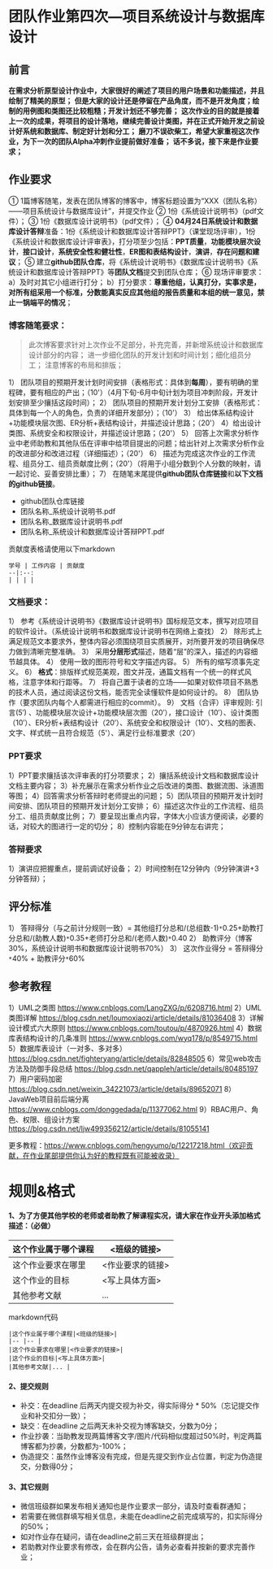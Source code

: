 # 团队作业第四次—项目系统设计与数据库设计

## 前言

**在需求分析原型设计作业中，大家很好的阐述了项目的用户场景和功能描述，并且绘制了精美的原型；**
**但是大家的设计还是停留在产品角度，而不是开发角度；绘制的用例图和类图还比较粗糙；开发计划还不够完善；**
**这次作业的目的就是接着上一次的成果，将项目的设计落地，继续完善设计类图，并在正式开始开发之前设计好系统和数据库、制定好计划和分工；**
**磨刀不误砍柴工，希望大家重视这次作业，为下一次的团队Alpha冲刺作业提前做好准备；**
**话不多说，接下来是作业要求；**

## 作业要求
① 1篇博客随笔，发表在团队博客的博客中，博客标题设置为“XXX（团队名称）——项目系统设计与数据库设计”，并提交作业
② 1份《系统设计说明书》（pdf文件）；
③ 1份《数据库设计说明书》（pdf文件）；
④ **04月24日系统设计和数据库设计答辩**准备：1份《系统设计和数据库设计答辩PPT》（课堂现场评审），1份《系统设计和数据库设计评审表》，打分项至少包括：**PPT质量**，**功能模块层次设计**，**接口设计**，**系统安全性和健壮性**，**ER图和表结构设计**，**演讲**，**存在问题和建议**；
⑤ 建立**github团队仓库**，将《系统设计说明书》《数据库设计说明书》《系统设计和数据库设计答辩PPT》等**团队文档**提交到团队仓库；
⑥ 现场评审要求：
a）及时对其它小组进行打分；
b）打分要求：**尊重他组，认真打分，实事求是，对所有组采用一个标准，分数能真实反应其他组的报告质量和本组的统一意见，禁止一锅端平的情况**；

### 博客随笔要求：
> 此次博客要求针对上次作业不足部分，补充完善，并新增系统设计和数据库设计部分的内容；
> 进一步细化团队的开发计划和时间计划；细化组员分工；
> 注意博客的布局和排版；

1） 团队项目的预期开发计划时间安排（表格形式：具体到**每周**），要有明确的里程碑，要有相应的产出；（10'）（4月下旬-6月中旬计划为项目冲刺阶段，开发计划安排至少攘括这段时间）；
2） 团队项目的预期开发计划分工安排（表格形式：具体到每一个人的角色，负责的详细开发部分）；（10'）
3） 给出体系结构设计+功能模块层次图、ER分析+表结构设计，并描述设计思路；（20'）
4）给出设计类图、系统安全和权限设计，并描述设计思路；（20'）
5） 回答上次需求分析作业中老师助教和其他队伍在评审中给项目提出的问题；给出针对上次需求分析作业的改进部分和改进过程（详细描述）；（20'）
6） 描述为完成这次作业的工作流程、组员分工、组员贡献度比例；（20'）（将用于小组分数到个人分数的映射，请一起讨论、妥善安排比重）；
7） 在随笔末尾提供**github团队仓库链接**和**以下文档的github链接**。

- github团队仓库链接
- 团队名称_系统设计说明书.pdf
- 团队名称_数据库设计说明书.pdf
- 团队名称_系统设计和数据库设计答辩PPT.pdf

贡献度表格请使用以下markdown

```
学号 | 工作内容 | 贡献度
--|:--:
| | | |
```

### 文档要求：
1） 参考《系统设计说明书》《数据库设计说明书》国标规范文本，撰写对应项目的软件设计。（系统设计说明书和数据库设计说明书在网络上查找）
2） 除形式上满足规范文本要求外，整体内容必须围绕项目实质展开，对所要开发的项目确保尽力做到清晰完整准确。
3） 采用**分层形式**描述，随着“层”的深入，描述的内容细节越具体。
4） 使用一致的图形符号和文字描述内容。
5） 所有的缩写须事先定义。
6） **格式**：排版样式规范美观，图文并茂，通篇文档有一个统一的样式风格，注意字体和行距等。
7） 将自己置于读者的立场——如果对软件项目不熟悉的技术人员，通过阅读这份文档，能否完全读懂软件是如何设计的。
8） 团队协作（要求团队内每个人都需进行相应的commit）。
9） 文档（合评）评审规则: 引言(5′) 、功能模块层次设计+功能模块层次图（20′），接口设计（10′）、设计类图（10′）、ER分析+表结构设计（20′）、系统安全和权限设计（10′）、文档的图表、文字、样式统一且符合规范（5'）、满足行业标准要求（20′）

### PPT要求
1）PPT要求攘括该次评审表的打分项要求；
2）攘括系统设计文档和数据库设计文档主要内容；
3）补充展示在需求分析作业之后改进的类图、数据流图、泳道图等图；
4）回答需求分析答辩时老师提出的问题；
5）团队项目的预期开发计划时间安排、团队项目的预期开发计划分工安排；
6）描述这次作业的工作流程、组员分工、组员贡献度比例；
7）要呈现出重点内容，字体大小应该方便阅读，必要的话，对较大的图进行一定的切分；
8）控制内容能在9分钟左右讲完；


### 答辩要求
1）演讲应把握重点，提前调试好设备；
2）时间控制在12分钟内（9分钟演讲+3分钟答辩）；

## 评分标准
1） 答辩得分（与之前计分规则一致）= 其他组打分总和/(总组数-1)`*`0.25+助教打分总和/(助教人数)`*`0.35+老师打分总和/(老师人数)`*`0.40
2） 助教评分（博客30%，系统设计说明书和数据库设计说明书70%）
3） 这次作业得分 = 答辩得分`*`40% + 助教评分`*`60%

## 参考教程
1）UML之类图 https://www.cnblogs.com/LangZXG/p/6208716.html
2）UML类图详解 https://blog.csdn.net/loumoxiaozi/article/details/81036408
3）详解设计模式六大原则 https://www.cnblogs.com/toutou/p/4870926.html
4）数据库表结构设计的几条准则 https://www.cnblogs.com/wyq178/p/8549715.html
5）数据库表设计（一对多、多对多）https://blog.csdn.net/fighteryang/article/details/82848505
6）常见web攻击方法及防御手段总结 https://blog.csdn.net/qappleh/article/details/80485197
7）用户密码加密 https://blog.csdn.net/weixin_34221073/article/details/89652071
8）JavaWeb项目前后端分离 https://www.cnblogs.com/donggedada/p/11377062.html
9）RBAC用户、角色、权限、组设计方案 https://blog.csdn.net/ljw499356212/article/details/81055141

更多教程：https://www.cnblogs.com/hengyumo/p/12217218.html（欢迎贡献，在作业尾部提供你认为好的教程既有可能被收录）

# 规则&格式

#### 1、为了方便其他学校的老师或者助教了解课程实况，请大家在作业开头添加格式描述：（必做）

|这个作业属于哪个课程|<班级的链接>|
|--	|--	|
|这个作业要求在哪里|<作业要求的链接>|
|这个作业的目标|<写上具体方面>|
|其他参考文献|...	|

markdown代码
```
|这个作业属于哪个课程|<班级的链接>|
|--	|--	|
|这个作业要求在哪里|<作业要求的链接>|
|这个作业的目标|<写上具体方面>|
|其他参考文献|...	|
```

#### 2、提交规则

- 补交：在deadline 后两天内提交视为补交，得实际得分 * 50%（忘记提交作业和补交扣分一致）；
- 缺交：在deadline 之后两天未补交视为博客缺交，分数为0分；
- 作业抄袭：当助教发现两篇博客文字/图片/代码相似度超过50%时，判定两篇博客都为抄袭，分数都为-100%；
- 伪造提交：虽然作业博客没有完成，但是先提交到作业占位置，判定为伪造提交，分数得0分；

#### 3、其它规则

- 微信班级群如果发布相关通知也是作业要求一部分，请及时查看群通知；
- 若需要在微信群填写相关信息，未能在deadline之前完成填写的，扣实际得分的50%；
- 如对作业存在疑问，请在deadline之前三天在班级群提出；
- 若助教对作业要求有修改，会在群内公告，请务必查看并按新的要求完善作业；